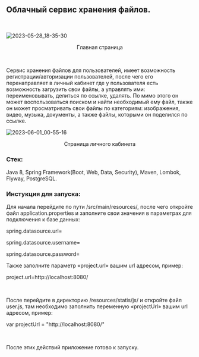 ## Облачный сервис хранения файлов.
<br>

![2023-05-28_18-35-30](https://github.com/ApT3rn/cloud/assets/96689510/6a35acd0-f023-42b2-8da7-3b7e163ce034)
<p align=center>Главная страница</p>
<br>

Сервис хранения файлов для пользователей, имеет возможность
регистрации/авторизации пользователей, после чего его перенаправляет
в личный кабинет где у пользователя есть возможность загрузить свои файлы, а
управлять ими: переименовывать, делиться по ссылке, удалять. По мимо этого
он может воспользоваться поиском и найти необходимый ему файл, также он может 
просматривать свои файлы по категориям: изображения, видео, музыка, документы, а также
файлы, которыми он поделился по ссылке.
<br>

![2023-06-01_00-55-16](https://github.com/ApT3rn/cloud/assets/96689510/ad09614a-296f-46a4-a974-23ddd0b5b71f)
<p align=center>Страница личного кабинета</p>

### Стек:

Java 8, Spring Framework(Boot, Web, Data, Security), Maven, Lombok, Flyway, PostgreSQL.

### Инстукция для запуска:

Для начала перейдите по пути /src/main/resources/, после чего откройте файл application.properties 
и заполните свои значения в параметрах для подключения к базе данных:

<p>spring.datasource.url=</p>
<p>spring.datasource.username=</p>
<p>spring.datasource.password=</p>

Также заполните параметр «project.url» вашим url адресом, пример:

<p>project.url=http://localhost:8080/</p>

<br>

После перейдите в директорию /resources/statis/js/ и откройте файл user.js, 
там необходимо заполнить переменную «projectUrl» вашим url адресом, пример:

<p>var projectUrl = "http://localhost:8080/"</p>

<br>

После этих действий приложение готово к запуску.

###
